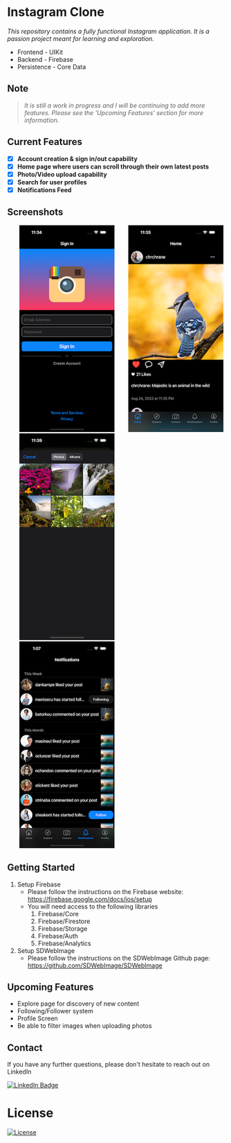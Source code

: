 # Instagram Clone

*This repository contains a fully functional Instagram application. It is a passion project meant for learning and exploration.*

* Frontend - UIKit </br>
* Backend - Firebase </br>
* Persistence - Core Data

## Note
> *It is still a work in progress and I will be continuing to add more features. Please see the 'Upcoming Features' section for more information.*

## Current Features
- [x] **Account creation & sign in/out capability**
- [x] **Home page where users can scroll through their own latest posts**
- [x] **Photo/Video upload capability**
- [x] **Search for user profiles**
- [x] **Notifications Feed** 

## Screenshots
&emsp;&emsp;![Sign In](./Docs/Images/SignIn_Page.png?raw=true)
&emsp;&emsp;![Home Feed](./Docs/Images/Home_Feed.png?raw=true)
&emsp;&emsp;![Upload Photo](./Docs/Images/Upload_Photo.png?raw=true) </br>
&emsp;&emsp;![Notifications Feed](./Docs/Images/Notifications_Feed.png?raw=true)

## Getting Started
1. Setup Firebase
   * Please follow the instructions on the Firebase website: https://firebase.google.com/docs/ios/setup
   * You will need access to the following libraries
     1. Firebase/Core
     1. Firebase/Firestore
     1. Firebase/Storage
     1. Firebase/Auth
     1. Firebase/Analytics
1. Setup SDWebImage
   * Please follow the instructions on the SDWebImage Github page: https://github.com/SDWebImage/SDWebImage

## Upcoming Features
- Explore page for discovery of new content
- Following/Follower system
- Profile Screen
- Be able to filter images when uploading photos

## Contact
If you have any further questions, please don't hesitate to reach out on LinkedIn </br>
<div id="badges">
  <a href="https://www.linkedin.com/in/jungchoi343/">
    <img src="https://img.shields.io/badge/LinkedIn-blue?style=for-the-badge&logo=linkedin&logoColor=white" alt="LinkedIn Badge"/>
  </a>
</div>

# License

[![License](https://img.shields.io/badge/License-Apache_2.0-blue.svg)](https://opensource.org/licenses/Apache-2.0)





